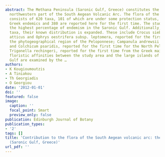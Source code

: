 ```yaml
---
abstract: The Methana Peninsula (Saronic Gulf, Greece) constitutes the youngest and
  northwestern part of the South Aegean Volcanic Arc. The flora of the Methana Peninsula
  consists of 620 taxa, 101 of which are under some protection status, while 35 are
  Greek endemics and 380 are reported here for the first time. The study area has
  the highest percentage of endemism in the Saronic Gulf. Additionally, for some endemic
  taxa, their known distribution is expanded. These include Crocus sieberi subsp.
  atticus and Ophrys oestrifera subsp. leptomera, reported for the first time for
  the phytogeographical region of the Peloponnese; Campanula andrewsii subsp. hirsutula
  and Colchicum psaridis, reported for the first time for the North Peloponnese; and
  Trigonella rechingeri, reported for the first time from the Greek mainland. The
  floristic affinities between the study area and the large islands of the Saronic
  Gulf are examined by the …
authors:
- K Kougioumoutzis
- A Tiniakou
- Th Georgiadis
- O Georgiou
date: '2012-01-01'
doi: ''
featured: false
image:
  caption: ''
  focal_point: Smart
  preview_only: false
publication: Edinburgh Journal of Botany
publication_types:
- '2'
tags: []
title: 'Contribution to the flora of the South Aegean volcanic arc: the Methana Peninsula
  (Saronic Gulf, Greece)'
url_pdf: ''
---
```

